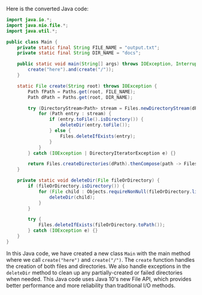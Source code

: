 Here is the converted Java code:
```java
import java.io.*;
import java.nio.file.*;
import java.util.*;

public class Main {
    private static final String FILE_NAME = "output.txt";
    private static final String DIR_NAME = "docs";

    public static void main(String[] args) throws IOException, InterruptedException {
        create("here").and(create("/"));
    }

    static File create(String root) throws IOException {
        Path fPath = Paths.get(root, FILE_NAME);
        Path dPath = Paths.get(root, DIR_NAME);

        try (DirectoryStream<Path> stream = Files.newDirectoryStream(dPath)) {
            for (Path entry : stream) {
                if (entry.toFile().isDirectory()) {
                    deleteDir(entry.toFile());
                } else {
                    Files.deleteIfExists(entry);
                }
            }
        } catch (IOException | DirectoryIteratorException e) {}

        return Files.createDirectories(dPath).thenCompose(path -> Files.createFile(fPath)).toFile();
    }

    private static void deleteDir(File fileOrDirectory) {
        if (fileOrDirectory.isDirectory()) {
            for (File child : Objects.requireNonNull(fileOrDirectory.listFiles())) {
                deleteDir(child);
            }
        }

        try {
            Files.deleteIfExists(fileOrDirectory.toPath());
        } catch (IOException e) {}
    }
}
```

In this Java code, we have created a new class `Main` with the main method where we call `create("here")` and `create("/")`. The `create` function handles the creation of both files and directories. We also handle exceptions in the `deleteDir` method to clean up any partially-created or failed directories when needed. This Java code uses Java 10's new File API, which provides better performance and more reliability than traditional I/O methods.
